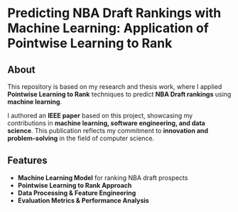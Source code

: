 # Predicting NBA Draft Rankings with Machine Learning: Application of Pointwise Learning to Rank

## About  
This repository is based on my research and thesis work, where I applied **Pointwise Learning to Rank** techniques to predict **NBA Draft rankings** using **machine learning**.  

I authored an **IEEE paper** based on this project, showcasing my contributions in **machine learning, software engineering, and data science**. This publication reflects my commitment to **innovation and problem-solving** in the field of computer science.  

## Features  
- **Machine Learning Model** for ranking NBA draft prospects  
- **Pointwise Learning to Rank Approach**  
- **Data Processing & Feature Engineering**  
- **Evaluation Metrics & Performance Analysis**  
